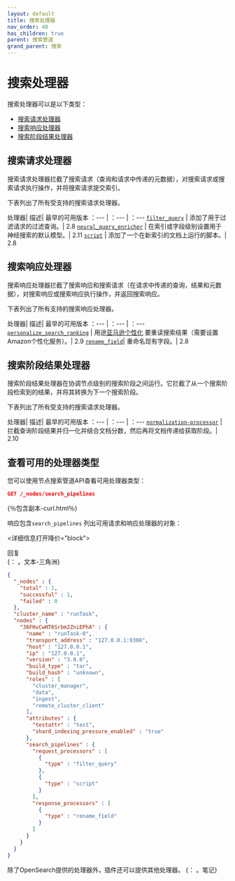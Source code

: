 ```yaml
---
layout: default
title: 搜索处理器
nav_order: 40
has_children: true
parent: 搜索管道
grand_parent: 搜索
---
```


# 搜索处理器

搜索处理器可以是以下类型：

- [搜索请求处理器](#search-request-processors)
- [搜索响应处理器](#search-response-processors)
- [搜索阶段结果处理器](#search-phase-results-processors)

## 搜索请求处理器

搜索请求处理器拦截了搜索请求（查询和请求中传递的元数据），对搜索请求或搜索请求执行操作，并将搜索请求提交索引。

下表列出了所有受支持的搜索请求处理器。

处理器| 描述| 最早的可用版本
：--- | ：--- | ：---
[`filter_query`]({{site.url}}{{site.baseurl}}/search-plugins/search-pipelines/filter-query-processor/) | 添加了用于过滤请求的过滤查询。| 2.8
[`neural_query_enricher`]({{site.url}}{{site.baseurl}}/search-plugins/search-pipelines/neural-query-enricher/) | 在索引或字段级别设置用于神经搜索的默认模型。| 2.11
[`script`]({{site.url}}{{site.baseurl}}/search-plugins/search-pipelines/script-processor/) | 添加了一个在新索引的文档上运行的脚本。| 2.8

## 搜索响应处理器

搜索响应处理器拦截了搜索响应和搜索请求（在请求中传递的查询，结果和元数据），对搜索响应或搜索响应执行操作，并返回搜索响应。

下表列出了所有支持的搜索响应处理器。

处理器| 描述| 最早的可用版本
：--- | ：--- | ：---
[`personalize_search_ranking`]({{site.url}}{{site.baseurl}}/search-plugins/search-pipelines/personalize-search-ranking/) | 用途[亚马逊个性化](https://aws.amazon.com/personalize/) 要重读搜索结果（需要设置Amazon个性化服务）。| 2.9
[`rename_field`]({{site.url}}{{site.baseurl}}/search-plugins/search-pipelines/rename-field-processor/)| 重命名现有字段。| 2.8

## 搜索阶段结果处理器

搜索阶段结果处理器在协调节点级别的搜索阶段之间运行。它拦截了从一个搜索阶段检索到的结果，并将其转换为下一个搜索阶段。

下表列出了所有受支持的搜索请求处理器。

处理器| 描述| 最早的可用版本
：--- | ：--- | ：---
[`normalization-processor`]({{site.url}}{{site.baseurl}}/search-plugins/search-pipelines/normalization-processor/) | 拦截查询阶段结果并归一化并结合文档分数，然后再将文档传递给获取阶段。| 2.10

## 查看可用的处理器类型

您可以使用节点搜索管道API查看可用处理器类型：

```json
GET /_nodes/search_pipelines
```
{％包含副本-curl.html％}

响应包含`search_pipelines` 列出可用请求和响应处理器的对象：

<详细信息打开降价="block">
  <summary>
    回复
  </summary>
  {： 。文本-三角洲}

```json
{
  "_nodes" : {
    "total" : 1,
    "successful" : 1,
    "failed" : 0
  },
  "cluster_name" : "runTask",
  "nodes" : {
    "36FHvCwHT6Srbm2ZniEPhA" : {
      "name" : "runTask-0",
      "transport_address" : "127.0.0.1:9300",
      "host" : "127.0.0.1",
      "ip" : "127.0.0.1",
      "version" : "3.0.0",
      "build_type" : "tar",
      "build_hash" : "unknown",
      "roles" : [
        "cluster_manager",
        "data",
        "ingest",
        "remote_cluster_client"
      ],
      "attributes" : {
        "testattr" : "test",
        "shard_indexing_pressure_enabled" : "true"
      },
      "search_pipelines" : {
        "request_processors" : [
          {
            "type" : "filter_query"
          },
          {
            "type" : "script"
          }
        ],
        "response_processors" : [
          {
            "type" : "rename_field"
          }
        ]
      }
    }
  }
}
```
</delect>

除了OpenSearch提供的处理器外，插件还可以提供其他处理器。
{： 。笔记}

